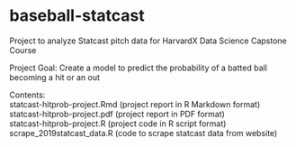 # baseball-statcast
Project to analyze Statcast pitch data for HarvardX Data Science Capstone Course

Project Goal:
Create a model to predict the probability of a batted ball becoming a hit or an out

Contents:  
statcast-hitprob-project.Rmd (project report in R Markdown format)  
statcast-hitprob-project.pdf (project report in PDF format)  
statcast-hitprob-project.R (project code in R script format)  
scrape_2019statcast_data.R (code to scrape statcast data from website)
